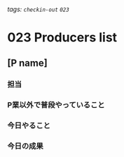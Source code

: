 ###### tags: `checkin-out` `023`

# 023 Producers list

## [P name]

### 担当

### P業以外で普段やっていること

### 今日やること

### 今日の成果
